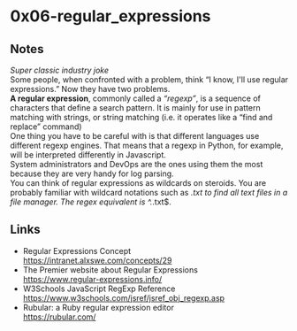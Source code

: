 # 0x06-regular_expressions
## Notes
*Super classic industry joke*   
Some people, when confronted with a problem, think
“I know, I'll use regular expressions.”   Now they have two problems.  
**A regular expression**, commonly called a *“regexp”*, is a sequence of characters that define a search pattern.  It is mainly for use in pattern matching with strings, or string matching (i.e. it operates like a “find and replace” command)   
One thing you have to be careful with is that different languages use different regexp engines. That means that a regexp in Python, for example, will be interpreted differently in Javascript.   
System administrators and DevOps are the ones using them the most because they are very handy for log parsing.  
You can think of regular expressions as wildcards on steroids. You are probably familiar with wildcard notations such as *.txt to find all text files in a file manager. The regex equivalent is ^.*\.txt$.  
## Links
+ Regular Expressions Concept  
https://intranet.alxswe.com/concepts/29  
+ The Premier website about Regular Expressions  
https://www.regular-expressions.info/  
+ W3Schools JavaScript RegExp Reference  
https://www.w3schools.com/jsref/jsref_obj_regexp.asp   
+ Rubular: a Ruby regular expression editor  
https://rubular.com/   
